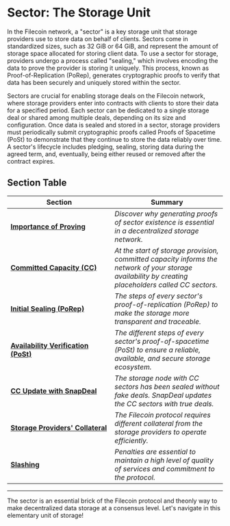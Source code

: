 # Sector: The Storage Unit

In the Filecoin network, a "sector" is a key storage unit that storage providers use to store data on behalf of clients. Sectors come in standardized sizes, such as 32 GiB or 64 GiB, and represent the amount of storage space allocated for storing client data. To use a sector for storage, providers undergo a process called "sealing," which involves encoding the data to prove the provider is storing it uniquely. This process, known as Proof-of-Replication (PoRep), generates cryptographic proofs to verify that data has been securely and uniquely stored within the sector.

Sectors are crucial for enabling storage deals on the Filecoin network, where storage providers enter into contracts with clients to store their data for a specified period. Each sector can be dedicated to a single storage deal or shared among multiple deals, depending on its size and configuration. Once data is sealed and stored in a sector, storage providers must periodically submit cryptographic proofs called Proofs of Spacetime (PoSt) to demonstrate that they continue to store the data reliably over time. A sector's lifecycle includes pledging, sealing, storing data during the agreed term, and, eventually, being either reused or removed after the contract expires.

## Section Table

<table><thead><tr><th width="227">Section</th><th>Summary</th></tr></thead><tbody><tr><td><a href="importance-of-proving.md"><strong>Importance of Proving</strong></a></td><td><em>Discover why generating proofs of sector existence is essential in a decentralized storage network.</em></td></tr><tr><td><a href="committed-capacity-cc.md"><strong>Committed Capacity (CC)</strong></a></td><td><em>At the start of storage provision, committed capacity informs the network of your storage availability by creating placeholders called CC sectors.</em></td></tr><tr><td><a href="./#initial-sealing-porep"><strong>Initial Sealing (PoRep)</strong></a></td><td><em>The steps of every sector's proof-of-replication (PoRep) to make the storage more transparent and traceable.</em></td></tr><tr><td><a href="proof-of-spacetime-post.md"><strong>Availability Verification (PoSt)</strong></a></td><td><em>The different steps of every sector's proof-of-spacetime (PoSt) to ensure a reliable, available, and secure storage ecosystem.</em></td></tr><tr><td><a href="cc-sector-update/"><strong>CC Update with SnapDeal</strong></a></td><td><em>The storage node with CC sectors has been sealed without fake deals. SnapDeal updates the CC sectors with true deals.</em></td></tr><tr><td><a href="storage-providers-collateral.md"><strong>Storage Providers' Collateral</strong></a></td><td><em>The Filecoin protocol requires different collateral from the storage providers to operate efficiently.</em></td></tr><tr><td><a href="slashing.md"><strong>Slashing</strong></a></td><td><em>Penalties are essential to maintain a high level of quality of services and commitment to the protocol.</em></td></tr></tbody></table>

***

The sector is an essential brick of the Filecoin protocol and theonly way to make decentralized data storage at a consensus level. Let's navigate in this elementary unit of storage!
